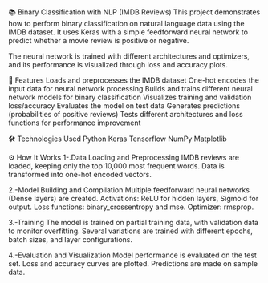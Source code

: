 📚 Binary Classification with NLP (IMDB Reviews)
This project demonstrates how to perform binary classification on natural language data using the IMDB dataset. It uses Keras with a simple feedforward neural network to predict whether a movie review is positive or negative.

The neural network is trained with different architectures and optimizers, and its performance is visualized through loss and accuracy plots.

🚀 Features
Loads and preprocesses the IMDB dataset
One-hot encodes the input data for neural network processing
Builds and trains different neural network models for binary classification
Visualizes training and validation loss/accuracy
Evaluates the model on test data
Generates predictions (probabilities of positive reviews)
Tests different architectures and loss functions for performance improvement

🛠️ Technologies Used
Python
Keras
Tensorflow
NumPy
Matplotlib

⚙️ How It Works
1-.Data Loading and Preprocessing
    IMDB reviews are loaded, keeping only the top 10,000 most frequent words.
    Data is transformed into one-hot encoded vectors.
    
2.-Model Building and Compilation
    Multiple feedforward neural networks (Dense layers) are created.
    Activations: ReLU for hidden layers, Sigmoid for output.
    Loss functions: binary_crossentropy and mse.
    Optimizer: rmsprop.

3.-Training
    The model is trained on partial training data, with validation data to monitor overfitting.
    Several variations are trained with different epochs, batch sizes, and layer configurations.

4.-Evaluation and Visualization
    Model performance is evaluated on the test set.
    Loss and accuracy curves are plotted.
    Predictions are made on sample data.